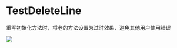 TestDeleteLine
==============

重写初始化方法时，将老的方法设置为过时效果，避免其他用户使用错误

![ ](https://github.com/junwangInChina/TestDeleteLine/tree/master/Resource/Images/example.png)
